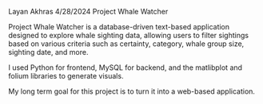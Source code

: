 
Layan Akhras
4/28/2024
Project Whale Watcher

Project Whale Watcher is a database-driven text-based application designed to explore whale sighting data, 
allowing users to filter sightings based on various criteria such as certainty, category, 
whale group size, sighting date, and more.

I used Python for frontend, MySQL for backend, and the matlibplot and folium libraries to generate visuals.

My long term goal for this project is to turn it into a web-based application.
